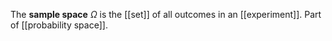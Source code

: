 The **sample space** $\Omega$ is the [[set]] of all outcomes in an [[experiment]]. Part of [[probability space]].